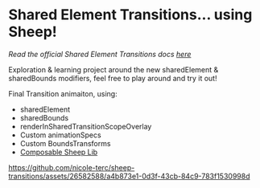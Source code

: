 # Shared Element Transitions... using Sheep!

_Read the official Shared Element Transitions docs [here](https://developer.android.com/develop/ui/compose/animation/shared-elements)_

Exploration & learning project around the new sharedElement & sharedBounds modifiers, feel free to play around and try it out!

Final Transition animaiton, using:
- sharedElement
- sharedBounds
- renderInSharedTransitionScopeOverlay
- Custom animationSpecs
- Custom BoundsTransforms
- [Composable Sheep Lib](https://github.com/nicole-terc/composable-sheep-lib)


https://github.com/nicole-terc/sheep-transitions/assets/26582588/a4b873e1-0d3f-43cb-84c9-783f1530998d
